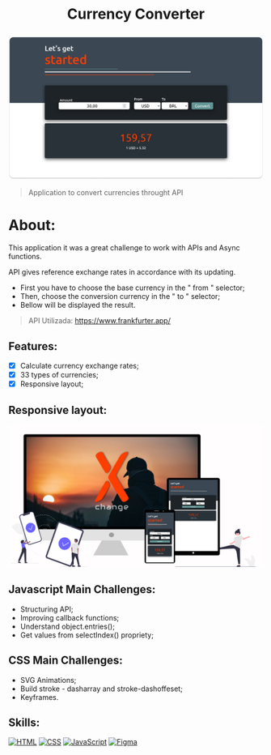# <p align="center"> Currency Converter </p>

<p align="center">
  <img src="cover.png" width="750px">
</p>

> Application to convert currencies throught API

# About:
This application it was a great challenge to work with APIs and Async functions.

API gives reference exchange rates in accordance with its updating.

- First you have to choose the base currency in the " from " selector;
- Then, choose the conversion currency in the " to " selector;
- Bellow will be displayed the result.

> API Utilizada: https://www.frankfurter.app/

## Features:
- [x] Calculate currency exchange rates;
- [x] 33 types of currencies;
- [x] Responsive layout;

## Responsive layout:
<p align="center">
  <img src="responsive.png" width="750px">
</p>

## Javascript Main Challenges:

- Structuring API;
- Improving callback functions;
- Understand object.entries();
- Get values from selectIndex() propriety;

## CSS Main Challenges:
- SVG Animations;
- Build stroke - dasharray and stroke-dashoffeset; 
- Keyframes.
  
## Skills:

[![HTML](https://img.shields.io/badge/HTML-red?style=for-the-badge&logo=HTML5&labelColor=black)](https://github.com/JuniorMacedo91)
[![CSS](https://img.shields.io/badge/CSS3-blue?style=for-the-badge&logo=CSS3&labelColor=black)](https://github.com/JuniorMacedo91)
[![JavaScript](https://img.shields.io/badge/javascript-yellow?style=for-the-badge&logo=javascript&labelColor=black)](https://github.com/JuniorMacedo91)
[![Figma](https://img.shields.io/badge/figma-teal?style=for-the-badge&logo=figma&labelColor=black)](https://github.com/JuniorMacedo91)
